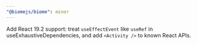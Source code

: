 ```yaml
---
"@biomejs/biome": minor
---
```


Add React 19.2 support: treat `useEffectEvent` like `useRef` in useExhaustiveDependencies, and add `<Activity />` to known React APIs.
